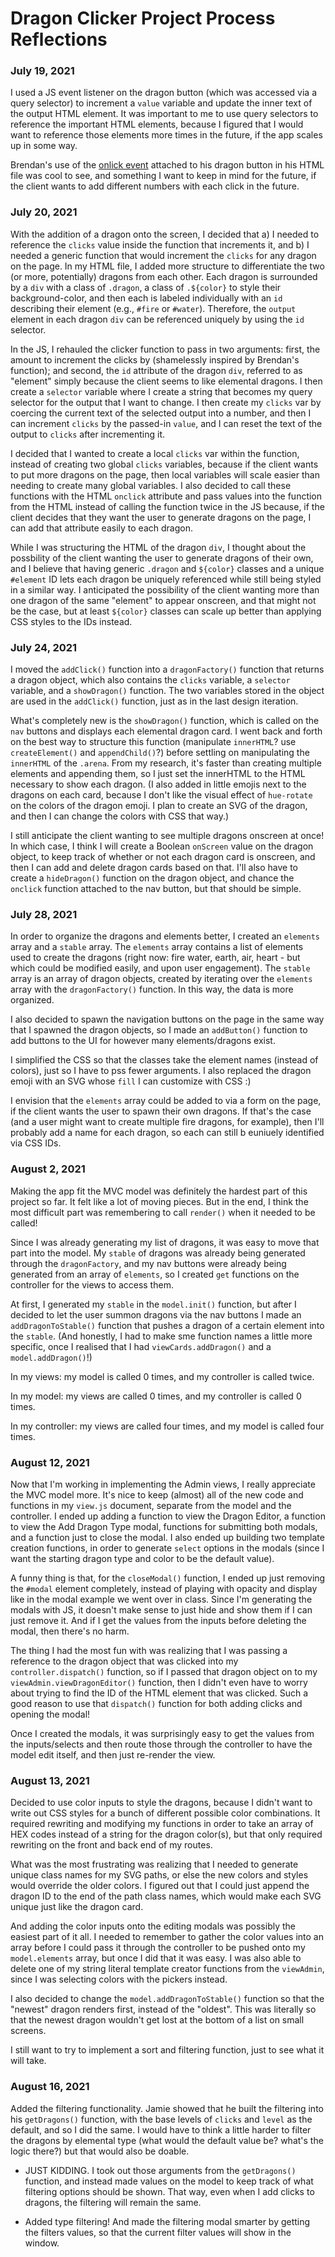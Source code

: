 # Dragon Clicker Project Process Reflections

### July 19, 2021
I used a JS event listener on the dragon button (which was accessed via a query selector) to increment a `value` variable and update the inner text of the output HTML element. It was important to me to use query selectors to reference the important HTML elements, because I figured that I would want to reference those elements more times in the future, if the app scales up in some way.

Brendan's use of the [onlick event](https://www.w3schools.com/jsref/event_onclick.asp) attached to his dragon button in his HTML file was cool to see, and something I want to keep in mind for the future, if the client wants to add different numbers with each click in the future.

### July 20, 2021
With the addition of a dragon onto the screen, I decided that a) I needed to reference the `clicks` value inside the function that increments it, and b) I needed a generic function that would increment the `clicks` for any dragon on the page. In my HTML file, I added more structure to differentiate the two (or more, potentially) dragons from each other. Each dragon is surrounded by a `div` with a class of `.dragon`, a class of `.${color}` to style their background-color, and then each is labeled individually with an `id` describing their element (e.g., `#fire` or `#water`). Therefore, the `output` element in each dragon `div` can be referenced uniquely by using the `id` selector.

In the JS, I rehauled the clicker function to pass in two arguments: first, the amount to increment the clicks by (shamelessly inspired by Brendan's function); and second, the `id` attribute of the dragon `div`, referred to as "element" simply because the client seems to like elemental dragons. I then create a `selector` variable where I create a string that becomes my query selector for the output that I want to change. I then create my `clicks` var by coercing the current text of the selected output into a number, and then I can increment `clicks` by the passed-in `value`, and I can reset the text of the output to `clicks` after incrementing it.

I decided that I wanted to create a local `clicks` var within the function, instead of creating two global `clicks` variables, because if the client wants to put more dragons on the page, then local variables will scale easier than needing to create many global variables. I also decided to call these functions with the HTML `onclick` attribute and pass values into the function from the HTML instead of calling the function twice in the JS because, if the client decides that they want the user to generate dragons on the page, I can add that attribute easily to each dragon.

While I was structuring the HTML of the dragon `div`, I thought about the possbility of the client wanting the user to generate dragons of their own, and I believe that having generic `.dragon` and `${color}` classes and a unique `#element` ID lets each dragon be uniquely referenced while still being styled in a similar way. I anticipated the possibility of the client wanting more than one dragon of the same "element" to appear onscreen, and that might not be the case, but at least `${color}` classes can scale up better than applying CSS styles to the IDs instead.

### July 24, 2021
I moved the `addClick()` function into a `dragonFactory()` function that returns a dragon object, which also contains the `clicks` variable, a `selector` variable, and a `showDragon()` function. The two variables stored in the object are used in the `addClick()` function, just as in the last design iteration.

What's completely new is the `showDragon()` function, which is called on the `nav` buttons and displays each elemental dragon card. I went back and forth on the best way to structure this function (manipulate `innerHTML`? use `createElement()` and `appendChild()`?) before settling on manipulating the `innerHTML` of the `.arena`. From my research, it's faster than creating multiple elements and appending them, so I just set the innerHTML to the HTML necessary to show each dragon. (I also added in little emojis next to the dragons on each card, because I don't like the visual effect of `hue-rotate` on the colors of the dragon emoji. I plan to create an SVG of the dragon, and then I can change the colors with CSS that way.)

I still anticipate the client wanting to see multiple dragons onscreen at once! In which case, I think I will create a Boolean `onScreen` value on the dragon object, to keep track of whether or not each dragon card is onscreen, and then I can add and delete dragon cards based on that. I'll also have to create a `hideDragon()` function on the dragon object, and chance the `onclick` function attached to the nav button, but that should be simple.

### July 28, 2021
In order to organize the dragons and elements better, I created an `elements` array and a `stable` array. The `elements` array contains a list of elements used to create the dragons (right now: fire water, earth, air, heart - but which could be modified easily, and upon user engagement). The `stable` array is an array of dragon objects, created by iterating over the `elements` array with the `dragonFactory()` function. In this way, the data is more organized.

I also decided to spawn the navigation buttons on the page in the same way that I spawned the dragon objects, so I made an `addButton()` function to add buttons to the UI for however many elements/dragons exist.

I simplified the CSS so that the classes take the element names (instead of colors), just so I have to pss fewer arguments. I also replaced the dragon emoji with an SVG whose `fill` I can customize with CSS :)

I envision that the `elements` array could be added to via a form on the page, if the client wants the user to spawn their own dragons. If that's the case (and a user might want to create multiple fire dragons, for example), then I'll probably add a name for each dragon, so each can still b euniuely identified via CSS IDs.

### August 2, 2021
Making the app fit the MVC model was definitely the hardest part of this project so far. It felt like a lot of moving pieces. But in the end, I think the most difficult part was remembering to call `render()` when it needed to be called!

Since I was already generating my list of dragons, it was easy to move that part into the model. My `stable` of dragons was already being generated through the `dragonFactory`, and my nav buttons were already being generated from an array of `elements`, so I created `get` functions on the controller for the views to access them.

At first, I generated my `stable` in the `model.init()` function, but after I decided to let the user summon dragons via the nav buttons I made an `addDragonToStable()` function that pushes a dragon of a certain element into the `stable`. (And honestly, I had to make sme function names a little more specific, once I realised that I had `viewCards.addDragon()` and a `model.addDragon()`!)

In my views: my model is called 0 times, and my controller is called twice.

In my model: my views are called 0 times, and my controller is called 0 times.

In my controller: my views are called four times, and my model is called four times.

### August 12, 2021
Now that I'm working in implementing the Admin views, I really appreciate the MVC model more. It's nice to keep (almost) all of the new code and functions in my `view.js` document, separate from the model and the controller. I ended up adding a function to view the Dragon Editor, a function to view the Add Dragon Type modal, functions for submitting both modals, and a function just to close the modal. I also ended up building two template creation functions, in order to generate `select` options in the modals (since I want the starting dragon type and color to be the default value).

A funny thing is that, for the `closeModal()` function, I ended up just removing the `#modal` element completely, instead of playing with opacity and display like in the modal example we went over in class. Since I'm generating the modals with JS, it doesn't make sense to just hide and show them if I can just remove it. And if I get the values from the inputs before deleting the modal, then there's no harm.

The thing I had the most fun with was realizing that I was passing a reference to the dragon object that was clicked into my `controller.dispatch()` function, so if I passed that dragon object on to my `viewAdmin.viewDragonEditor()` function, then I didn't even have to worry about trying to find the ID of the HTML element that was clicked. Such a good reason to use that `dispatch()` function for both adding clicks and opening the modal!

Once I created the modals, it was surprisingly easy to get the values from the inputs/selects and then route those through the controller to have the model edit itself, and then just re-render the view.

### August 13, 2021
Decided to use color inputs to style the dragons, because I didn't want to write out CSS styles for a bunch of different possible color combinations. It required rewriting and modifying my functions in order to take an array of HEX codes instead of a string for the dragon color(s), but that only required rewriting on the front and back end of my routes.

What was the most frustrating was realizing that I needed to generate unique class names for my SVG paths, or else the new colors and styles would override the older colors. I figured out that I could just append the dragon ID to the end of the path class names, which would make each SVG unique just like the dragon card.

And adding the color inputs onto the editing modals was possibly the easiest part of it all. I needed to remember to gather the color values into an array before I could pass it through the controller to be pushed onto my `model.elements` array, but once I did that it was easy. I was also able to delete one of my string literal template creator functions from the `viewAdmin`, since I was selecting colors with the pickers instead.

I also decided to change the `model.addDragonToStable()` function so that the "newest" dragon renders first, instead of the "oldest". This was literally so that the newest dragon wouldn't get lost at the bottom of a list on small screens.

I still want to try to implement a sort and filtering function, just to see what it will take.

### August 16, 2021
Added the filtering functionality. Jamie showed that he built the filtering into his `getDragons()` function, with the base levels of `clicks` and `level` as the default, and so I did the same. I would have to think a little harder to filter the dragons by elemental type (what would the default value be? what's the logic there?) but that would also be doable.

- JUST KIDDING. I took out those arguments from the `getDragons()` function, and instead made values on the model to keep track of what filtering options should be shown. That way, even when I add clicks to dragons, the filtering will remain the same.

- Added type filtering! And made the filtering modal smarter by getting the filters values, so that the current filter values will show in the window.